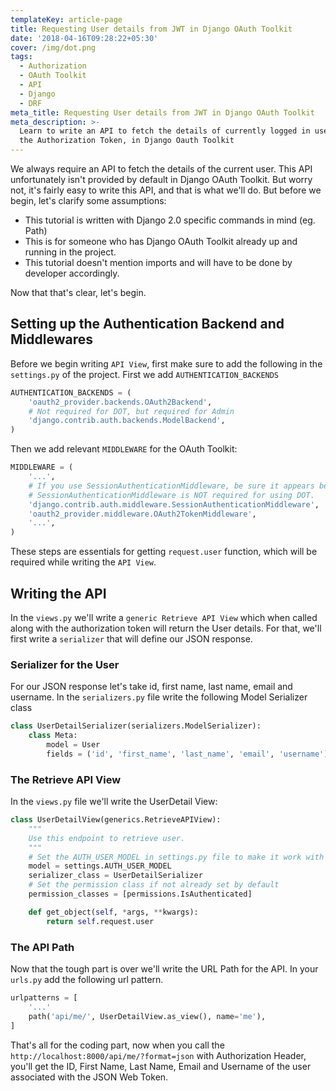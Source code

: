 ```yaml
---
templateKey: article-page
title: Requesting User details from JWT in Django OAuth Toolkit
date: '2018-04-16T09:28:22+05:30'
cover: /img/dot.png
tags:
  - Authorization
  - OAuth Toolkit
  - API
  - Django
  - DRF
meta_title: Requesting User details from JWT in Django OAuth Toolkit
meta_description: >-
  Learn to write an API to fetch the details of currently logged in user, using
  the Authorization Token, in Django Oauth Toolkit
---
```

We always require an API to fetch the details of the current user. This API unfortunately isn't provided by default in Django OAuth Toolkit. But worry not, it's fairly easy to write this API, and that is what we'll do. But before we begin, let's clarify some assumptions:

* This tutorial is written with Django 2.0 specific commands in mind (eg. Path)
* This is for someone who has Django OAuth Toolkit already up and running in the project.
* This tutorial doesn't mention imports and will have to be done by developer accordingly.

Now that that's clear, let's begin.

## Setting up the Authentication Backend and Middlewares

Before we begin writing `API View`, first make sure to add the following in the `settings.py` of the project. First we add `AUTHENTICATION_BACKENDS`

```python
AUTHENTICATION_BACKENDS = (
    'oauth2_provider.backends.OAuth2Backend',
    # Not required for DOT, but required for Admin
    'django.contrib.auth.backends.ModelBackend',
)
```

Then we add relevant `MIDDLEWARE` for the OAuth Toolkit:

```python
MIDDLEWARE = (
    '...',
    # If you use SessionAuthenticationMiddleware, be sure it appears before OAuth2TokenMiddleware.
    # SessionAuthenticationMiddleware is NOT required for using DOT.
    'django.contrib.auth.middleware.SessionAuthenticationMiddleware',
    'oauth2_provider.middleware.OAuth2TokenMiddleware',
    '...',
)
```

These steps are essentials for getting `request.user` function, which will be required while writing the `API View`.

## Writing the API

In the `views.py` we'll write a `generic Retrieve API View` which when called along with the authorization token will return the User details. For that, we'll first write a `serializer` that will define our JSON response.

### Serializer for the User

For our JSON response let's take id, first name, last name, email and username. In the `serializers.py` file write the following Model Serializer class

```python
class UserDetailSerializer(serializers.ModelSerializer):
    class Meta:
        model = User
        fields = ('id', 'first_name', 'last_name', 'email', 'username')
```

### The Retrieve API View

In the `views.py` file we'll write the UserDetail View:

```python
class UserDetailView(generics.RetrieveAPIView):
    """
    Use this endpoint to retrieve user.
    """
    # Set the AUTH_USER_MODEL in settings.py file to make it work with custom user models as well.
    model = settings.AUTH_USER_MODEL
    serializer_class = UserDetailSerializer
    # Set the permission class if not already set by default
    permission_classes = [permissions.IsAuthenticated]

    def get_object(self, *args, **kwargs):
        return self.request.user
```

### The API Path

Now that the tough part is over we'll write the URL Path for the API. In your `urls.py` add the following url pattern.

```python
urlpatterns = [
    '...'
    path('api/me/', UserDetailView.as_view(), name='me'),
]
```

That's all for the coding part, now when you call the `http://localhost:8000/api/me/?format=json` with Authorization Header, you'll get the ID, First Name, Last Name, Email and Username of the user associated with the JSON Web Token.
